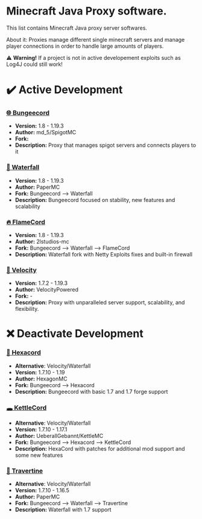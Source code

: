# Minecraft Java Proxy software.
This list contains Minecraft Java proxy server softwares.

About it: Proxies manage different single minecraft servers and manage player connections in order to handle large amounts of players.

⚠️ **Warning!** If a project is not in active developement exploits such as Log4J could still work!
# ✔️ Active Development
### [🌐 Bungeecord](https://github.com/SpigotMC/BungeeCord)
- **Version:** 1.8 - 1.19.3
- **Author:** md_5/SpigotMC
- **Fork:**
- **Description:** Proxy that manages spigot servers and connects players to it

### [🌊 Waterfall](https://github.com/PaperMC/Waterfall)
- **Version:** 1.8 - 1.19.3
- **Author:** PaperMC
- **Fork:** Bungeecord --> Waterfall
- **Description:** Bungeecord focused on stability, new features and scalability

### ️‍[🔥 FlameCord](https://github.com/2lstudios-mc/FlameCord)
- **Version:** 1.8 - 1.19.3
- **Author:** 2lstudios-mc
- **Fork:** Bungeecord --> Waterfall --> FlameCord
- **Description:** Waterfall fork with Netty Exploits fixes and built-in firewall

### [🌠 Velocity](https://www.velocitypowered.com/)
- **Version:** 1.7.2 - 1.19.3
- **Author:** VelocityPowered
- **Fork:** -
- **Description:** Proxy with unparalleled server support, scalability, and flexibility.

# ❌ Deactivate Development
### [🛑 Hexacord](https://github.com/HexagonMC/BungeeCord)
- **Alternative**: Velocity/Waterfall
- **Version:** 1.7.10 - 1.19
- **Author:** HexagonMC
- **Fork:** Bungeecord --> Hexacord
- **Description:** Bungeecord with basic 1.7 and 1.7 forge support

### [🕳 KettleCord](https://github.com/UeberallGebannt/KettleCord)
- **Alternative**: Velocity/Waterfall
- **Version:** 1.7.10 - 1.17.1
- **Author:** UeberallGebannt/KettleMC
- **Fork:** Bungeecord --> Hexacord --> KettleCord
- **Description:** HexaCord with patches for additional mod support and some new features

### [🌌 Travertine](https://github.com/PaperMC/Travertine)
- **Alternative**: Velocity/Waterfall
- **Version:** 1.7.10 - 1.16.5
- **Author:** PaperMC
- **Fork:** Bungeecord --> Waterfall --> Travertine
- **Description:** Waterfall with 1.7 support


